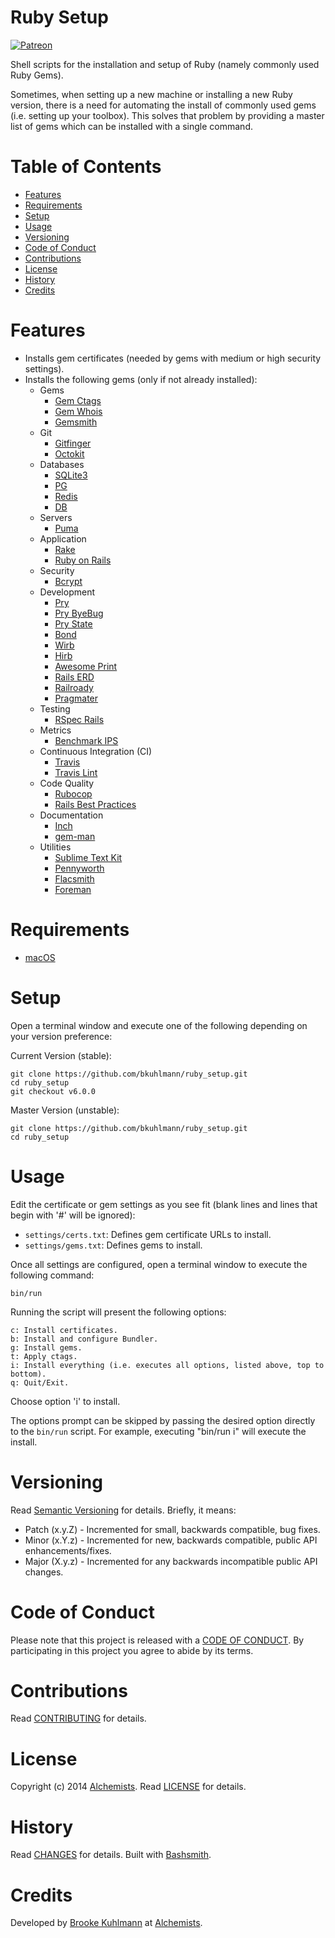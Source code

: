 # Ruby Setup

[![Patreon](https://img.shields.io/badge/patreon-donate-brightgreen.svg)](https://www.patreon.com/bkuhlmann)

Shell scripts for the installation and setup of Ruby (namely commonly used Ruby Gems).

Sometimes, when setting up a new machine or installing a new Ruby version, there is a need for
automating the install of commonly used gems (i.e. setting up your toolbox). This solves that
problem by providing a master list of gems which can be installed with a single command.

<!-- Tocer[start]: Auto-generated, don't remove. -->

# Table of Contents

- [Features](#features)
- [Requirements](#requirements)
- [Setup](#setup)
- [Usage](#usage)
- [Versioning](#versioning)
- [Code of Conduct](#code-of-conduct)
- [Contributions](#contributions)
- [License](#license)
- [History](#history)
- [Credits](#credits)

<!-- Tocer[finish]: Auto-generated, don't remove. -->

# Features

- Installs gem certificates (needed by gems with medium or high security settings).
- Installs the following gems (only if not already installed):
    - Gems
        - [Gem Ctags](https://github.com/tpope/gem-ctags)
        - [Gem Whois](https://github.com/jnunemaker/gemwhois)
        - [Gemsmith](https://github.com/bkuhlmann/gemsmith)
    - Git
        - [Gitfinger](https://github.com/danchoi/gitfinger)
        - [Octokit](https://github.com/pengwynn/octokit)
    - Databases
        - [SQLite3](http://www.sqlite.org)
        - [PG](http://www.postgresql.org)
        - [Redis](https://github.com/antirez/redis)
        - [DB](https://github.com/bkuhlmann/db)
    - Servers
        - [Puma](http://puma.io)
    - Application
        - [Rake](http://rake.rubyforge.org)
        - [Ruby on Rails](http://rubyonrails.org)
    - Security
        - [Bcrypt](https://github.com/codahale/bcrypt-ruby)
    - Development
        - [Pry](https://github.com/pry/pry)
        - [Pry ByeBug](https://github.com/deivid-rodriguez/pry-byebug)
        - [Pry State](https://github.com/SudhagarS/pry-state)
        - [Bond](https://github.com/cldwalker/bond)
        - [Wirb](https://github.com/janlelis/wirb)
        - [Hirb](https://github.com/cldwalker/hirb)
        - [Awesome Print](https://github.com/michaeldv/awesome_print)
        - [Rails ERD](http://rails-erd.rubyforge.org)
        - [Railroady](https://github.com/preston/railroady)
        - [Pragmater](https://github.com/bkuhlmann/pragmater)
    - Testing
        - [RSpec Rails](https://github.com/dchelimsky/rspec-rails)
    - Metrics
        - [Benchmark IPS](https://github.com/evanphx/benchmark-ips)
    - Continuous Integration (CI)
        - [Travis](https://github.com/travis-ci/travis)
        - [Travis Lint](https://github.com/travis-ci/travis-lint)
    - Code Quality
        - [Rubocop](https://github.com/bbatsov/rubocop)
        - [Rails Best Practices](https://github.com/railsbp/rails_best_practices)
    - Documentation
        - [Inch](https://github.com/rrrene/inch)
        - [gem-man](https://github.com/defunkt/gem-man)
    - Utilities
        - [Sublime Text Kit](https://github.com/bkuhlmann/sublime_text_kit)
        - [Pennyworth](https://github.com/bkuhlmann/pennyworth)
        - [Flacsmith](https://github.com/bkuhlmann/flacsmith)
        - [Foreman](https://github.com/ddollar/foreman)

# Requirements

- [macOS](http://www.apple.com/macos)

# Setup

Open a terminal window and execute one of the following depending on your version preference:

Current Version (stable):

    git clone https://github.com/bkuhlmann/ruby_setup.git
    cd ruby_setup
    git checkout v6.0.0

Master Version (unstable):

    git clone https://github.com/bkuhlmann/ruby_setup.git
    cd ruby_setup

# Usage

Edit the certificate or gem settings as you see fit (blank lines and lines that begin with '#' will
be ignored):

- `settings/certs.txt`: Defines gem certificate URLs to install.
- `settings/gems.txt`: Defines gems to install.

Once all settings are configured, open a terminal window to execute the following command:

    bin/run

Running the script will present the following options:

    c: Install certificates.
    b: Install and configure Bundler.
    g: Install gems.
    t: Apply ctags.
    i: Install everything (i.e. executes all options, listed above, top to bottom).
    q: Quit/Exit.

Choose option 'i' to install.

The options prompt can be skipped by passing the desired option directly to the `bin/run` script.
For example, executing "bin/run i" will execute the install.

# Versioning

Read [Semantic Versioning](http://semver.org) for details. Briefly, it means:

- Patch (x.y.Z) - Incremented for small, backwards compatible, bug fixes.
- Minor (x.Y.z) - Incremented for new, backwards compatible, public API enhancements/fixes.
- Major (X.y.z) - Incremented for any backwards incompatible public API changes.

# Code of Conduct

Please note that this project is released with a [CODE OF CONDUCT](CODE_OF_CONDUCT.md). By
participating in this project you agree to abide by its terms.

# Contributions

Read [CONTRIBUTING](CONTRIBUTING.md) for details.

# License

Copyright (c) 2014 [Alchemists](https://www.alchemists.io).
Read [LICENSE](LICENSE.md) for details.

# History

Read [CHANGES](CHANGES.md) for details.
Built with [Bashsmith](https://github.com/bkuhlmann/bashsmith).

# Credits

Developed by [Brooke Kuhlmann](https://www.alchemists.io) at
[Alchemists](https://www.alchemists.io).
